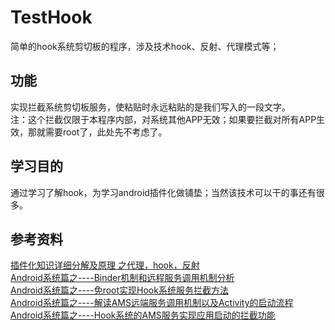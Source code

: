 # TestHook
简单的hook系统剪切板的程序，涉及技术hook、反射、代理模式等；   

## 功能    
实现拦截系统剪切板服务，使粘贴时永远粘贴的是我们写入的一段文字。    
注：这个拦截仅限于本程序内部，对系统其他APP无效；如果要拦截对所有APP生效，那就需要root了，此处先不考虑了。

## 学习目的    
通过学习了解hook，为学习android插件化做铺垫；当然该技术可以干的事还有很多。    

## 参考资料    
[插件化知识详细分解及原理 之代理，hook，反射](http://blog.csdn.net/yulong0809/article/details/56842027)    
[Android系统篇之----Binder机制和远程服务调用机制分析](http://blog.csdn.net/jiangwei0910410003/article/details/52467919)    
[Android系统篇之----免root实现Hook系统服务拦截方法](http://blog.csdn.net/jiangwei0910410003/article/details/52523679)    
[Android系统篇之----解读AMS远端服务调用机制以及Activity的启动流程](http://blog.csdn.net/jiangwei0910410003/article/details/52549333)     
[Android系统篇之----Hook系统的AMS服务实现应用启动的拦截功能](http://blog.csdn.net/jiangwei0910410003/article/details/52550147)    